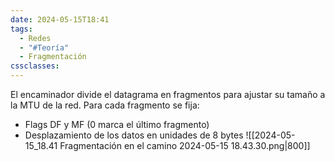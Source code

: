 ```yaml
---
date: 2024-05-15T18:41
tags:
  - Redes
  - "#Teoría"
  - Fragmentación
cssclasses:
---
```

El encaminador divide el datagrama en fragmentos para ajustar su tamaño a la MTU de la red. Para cada fragmento se fija:
* Flags DF y MF (0 marca el último fragmento)
* Desplazamiento de los datos en unidades de 8 bytes
![[2024-05-15_18.41 Fragmentación en el camino 2024-05-15 18.43.30.png|800]]
